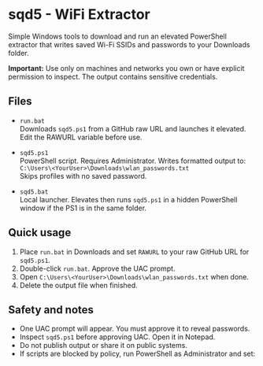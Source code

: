 
# sqd5 - WiFi Extractor

Simple Windows tools to download and run an elevated PowerShell extractor that writes saved Wi-Fi SSIDs and passwords to your Downloads folder.

**Important:** Use only on machines and networks you own or have explicit permission to inspect. The output contains sensitive credentials.

## Files
- `run.bat`  
  Downloads `sqd5.ps1` from a GitHub raw URL and launches it elevated. Edit the RAWURL variable before use.

- `sqd5.ps1`  
  PowerShell script. Requires Administrator. Writes formatted output to:
  `C:\Users\<YourUser>\Downloads\wlan_passwords.txt`  
  Skips profiles with no saved password.

- `sqd5.bat`  
  Local launcher. Elevates then runs `sqd5.ps1` in a hidden PowerShell window if the PS1 is in the same folder.

## Quick usage
1. Place `run.bat` in Downloads and set `RAWURL` to your raw GitHub URL for `sqd5.ps1`.  
2. Double-click `run.bat`. Approve the UAC prompt.  
3. Open `C:\Users\<YourUser>\Downloads\wlan_passwords.txt` when done.  
4. Delete the output file when finished.

## Safety and notes
- One UAC prompt will appear. You must approve it to reveal passwords.  
- Inspect `sqd5.ps1` before approving UAC. Open it in Notepad.  
- Do not publish output or share it on public systems.  
- If scripts are blocked by policy, run PowerShell as Administrator and set:
